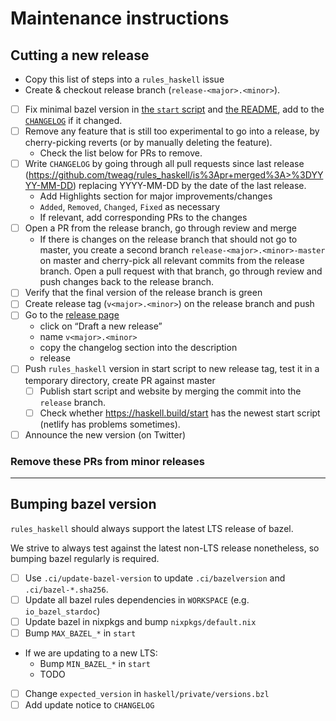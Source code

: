 # Maintenance instructions

## Cutting a new release

- Copy this list of steps into a `rules_haskell` issue
- Create & checkout release branch (`release-<major>.<minor>`).
- [ ] Fix minimal bazel version in [the `start` script](./start) and
  [the README](./README.md), add to the [`CHANGELOG`](./CHANGELOG.md)
  if it changed.
- [ ] Remove any feature that is still too experimental to go into a
  release, by cherry-picking reverts (or by manually deleting the
  feature).
  - Check the list below for PRs to remove.
- [ ] Write `CHANGELOG` by going through all pull requests since last
  release (https://github.com/tweag/rules_haskell/is%3Apr+merged%3A>%3DYYYY-MM-DD)
  replacing YYYY-MM-DD by the date of the last release.
  - Add Highlights section for major improvements/changes
  - `Added`, `Removed`, `Changed`, `Fixed` as necessary
  - If relevant, add corresponding PRs to the changes
- [ ] Open a PR from the release branch, go through review and merge
  - If there is changes on the release branch that should not go to
    master, you create a second branch `release-<major>.<minor>-master`
    on master and cherry-pick all relevant commits from the release
    branch. Open a pull request with that branch, go through review
    and push changes back to the release branch.
- [ ] Verify that the final version of the release branch is green
- [ ] Create release tag (`v<major>.<minor>`) on the release branch and
  push
- [ ] Go to the [release
  page](https://github.com/tweag/rules_haskell/releases)
    - click on “Draft a new release”
    - name `v<major>.<minor>`
    - copy the changelog section into the description
    - release
- [ ] Push `rules_haskell` version in start script to new release tag,
  test it in a temporary directory, create PR against master
  - [ ] Publish start script and website by merging the commit into
        the `release` branch.
  - [ ] Check whether https://haskell.build/start has the newest start
        script (netlify has problems sometimes).
- [ ] Announce the new version (on Twitter)

### Remove these PRs from minor releases

- --


## Bumping bazel version

`rules_haskell` should always support the latest LTS release of bazel.

We strive to always test against the latest non-LTS release
nonetheless, so bumping bazel regularly is required.

- [ ] Use `.ci/update-bazel-version` to update `.ci/bazelversion` and
      `.ci/bazel-*.sha256`.
- [ ] Update all bazel rules dependencies in `WORKSPACE` (e.g.
      `io_bazel_stardoc`)
- [ ] Update bazel in nixpkgs and bump `nixpkgs/default.nix`
- [ ] Bump `MAX_BAZEL_*` in `start`
- If we are updating to a new LTS:
  - Bump `MIN_BAZEL_*` in `start`
  - TODO
- [ ] Change `expected_version` in `haskell/private/versions.bzl`
- [ ] Add update notice to `CHANGELOG`
